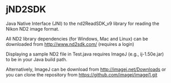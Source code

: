 # jND2SDK
Java Native Interface (JNI) to the nd2ReadSDK_v9 library for reading the Nikon ND2 image format.

All ND2 library dependencies (for Windows, Mac and Linux) can be downloaded from http://www.nd2sdk.com/ (requires a login)

Displaying a sample ND2 file in Test.java requires ImageJ (e.g., ij-1.50e.jar) to be in your Java build path.

Alternatively, ImageJ can be download from http://imagej.net/Downloads or you can clone the repository from https://github.com/imagej/imagej1.git
